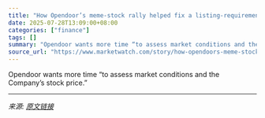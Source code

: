```yaml
---
title: "How Opendoor’s meme-stock rally helped fix a listing-requirement problem, for now"
date: 2025-07-28T13:09:00+08:00
categories: ["finance"]
tags: []
summary: "Opendoor wants more time “to assess market conditions and the Company’s stock price.”"
source_url: "https://www.marketwatch.com/story/how-opendoors-meme-stock-rally-helped-fix-a-listing-requirement-problem-for-now-b4c9fe27?mod=mw_rss_topstories"
---
```


Opendoor wants more time “to assess market conditions and the Company’s stock price.”

---

*来源: [原文链接](https://www.marketwatch.com/story/how-opendoors-meme-stock-rally-helped-fix-a-listing-requirement-problem-for-now-b4c9fe27?mod=mw_rss_topstories)*

